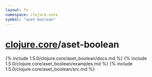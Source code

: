```yaml
---
layout: fn
namespace: clojure.core
symbol: "aset-boolean"
---
```


# [clojure.core](../)/aset-boolean

{% include 1.5.0/clojure.core/aset_boolean/docs.md %}
{% include 1.5.0/clojure.core/aset_boolean/examples.md %}
{% include 1.5.0/clojure.core/aset_boolean/src.md %}

